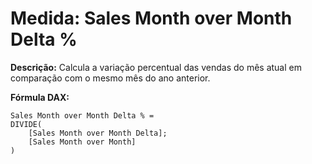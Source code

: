 # Medida: Sales Month over Month Delta %

**Descrição:** Calcula a variação percentual das vendas do mês atual em comparação com o mesmo mês do ano anterior.

**Fórmula DAX:**
```DAX
Sales Month over Month Delta % = 
DIVIDE(
    [Sales Month over Month Delta];
    [Sales Month over Month]
)
